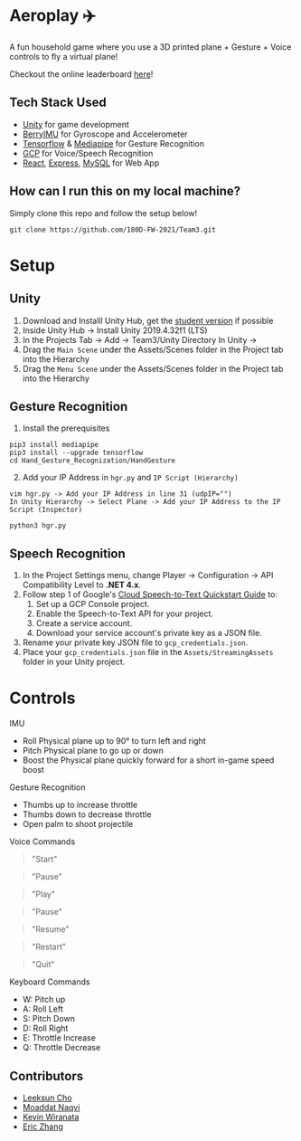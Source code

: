 # Aeroplay :airplane:
A fun household game where you use a 3D printed plane + Gesture + Voice controls to fly a virtual plane!

Checkout the online leaderboard [here](https://www.aeroplay.online/)! 

## Tech Stack Used
- [Unity](https://unity.com/products/unity-student) for game development
- [BerryIMU](https://ozzmaker.com/product/berryimu-accelerometer-gyroscope-magnetometer-barometricaltitude-sensor/) for Gyroscope and Accelerometer
- [Tensorflow](https://github.com/tensorflow/tensorflow) & [Mediapipe](https://github.com/google/mediapipe) for Gesture Recognition
- [GCP](https://cloud.google.com/speech-to-text) for Voice/Speech Recognition
- [React](https://reactjs.org/), [Express](https://expressjs.com/), [MySQL](https://www.mysql.com/) for Web App

## How can I run this on my local machine? 
Simply clone this repo and follow the setup below!
``` 
git clone https://github.com/180D-FW-2021/Team3.git 
```


# Setup
## Unity

1. Download and Installl Unity Hub, get the [student version]((https://unity.com/products/unity-student)) if possible
2. Inside Unity Hub -> Install Unity 2019.4.32f1 (LTS)
3. In the Projects Tab -> Add -> Team3/Unity Directory
In Unity -> 
4. Drag the `Main Scene` under the Assets/Scenes folder in the Project tab into the Hierarchy
5. Drag the `Menu Scene` under the Assets/Scenes folder in the Project tab into the Hierarchy
   


## Gesture Recognition
1. Install the prerequisites
```
pip3 install mediapipe 
pip3 install --upgrade tensorflow    
cd Hand_Gesture_Recognization/HandGesture 
```
2. Add your IP Address in `hgr.py` and `IP Script (Hierarchy)`
```
vim hgr.py -> Add your IP Address in line 31 (udpIP="")
In Unity Hierarchy -> Select Plane -> Add your IP Address to the IP Script (Inspector)

python3 hgr.py 
```


## Speech Recognition
1. In the Project Settings menu, change Player -> Configuration -> API Compatibility Level to **.NET 4.x**. 
2. Follow step 1 of Google's [Cloud Speech-to-Text Quickstart Guide](https://cloud.google.com/speech-to-text/docs/quickstart-client-libraries#before-you-begin) to:
    1. Set up a GCP Console project.
    2. Enable the Speech-to-Text API for your project.
    3. Create a service account.
    4. Download your service account's private key as a JSON file.
3. Rename your private key JSON file to `gcp_credentials.json`.
4. Place your `gcp_credentials.json` file in the `Assets/StreamingAssets` folder in your Unity project.


# Controls
IMU
- Roll Physical plane up to 90° to turn left and right
- Pitch Physical plane to go up or down
- Boost the Physical plane quickly forward for a short in-game speed boost

Gesture Recognition
- Thumbs up to increase throttle
- Thumbs down to decrease throttle
- Open palm to shoot projectile

Voice Commands
> "Start"

> "Pause"

> "Play"

> "Pause"

> "Resume"

> "Restart"

> "Quit"


Keyboard Commands
- W: Pitch up
- A: Roll Left
- S: Pitch Down
- D: Roll Right 
- E: Throttle Increase
- Q: Throttle Decrease

## Contributors
- [Leeksun Cho]()
- [Moaddat Naqvi](https://github.com/mznaqvi)
- [Kevin Wiranata](https://github.com/kevinwiranata)
- [Eric Zhang](https://github.com/Ericzklm)
